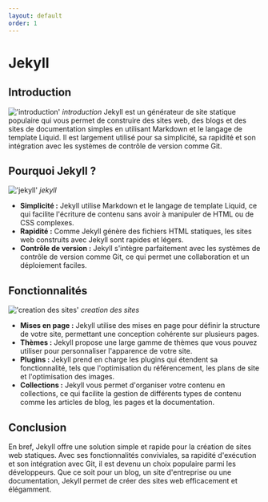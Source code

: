 ```yaml
---
layout: default
order: 1
---
```

# Jekyll

## Introduction

!['introduction'](./images/introduction.PNG)
*introduction*
Jekyll est un générateur de site statique populaire qui vous permet de construire des sites web, des blogs et des sites de documentation simples en utilisant Markdown et le langage de template Liquid. Il est largement utilisé pour sa simplicité, sa rapidité et son intégration avec les systèmes de contrôle de version comme Git.

## Pourquoi Jekyll ?

!['jekyll'](./images/jekyll.PNG)
*jekyll*

- **Simplicité :** Jekyll utilise Markdown et le langage de template Liquid, ce qui facilite l'écriture de contenu sans avoir à manipuler de HTML ou de CSS complexes.
- **Rapidité :** Comme Jekyll génère des fichiers HTML statiques, les sites web construits avec Jekyll sont rapides et légers.
- **Contrôle de version :** Jekyll s'intègre parfaitement avec les systèmes de contrôle de version comme Git, ce qui permet une collaboration et un déploiement faciles.

## Fonctionnalités

!['creation des sites'](./images/site.jpg)
*creation des sites*

- **Mises en page :** Jekyll utilise des mises en page pour définir la structure de votre site, permettant une conception cohérente sur plusieurs pages.
- **Thèmes :** Jekyll propose une large gamme de thèmes que vous pouvez utiliser pour personnaliser l'apparence de votre site.
- **Plugins :** Jekyll prend en charge les plugins qui étendent sa fonctionnalité, tels que l'optimisation du référencement, les plans de site et l'optimisation des images.
- **Collections :** Jekyll vous permet d'organiser votre contenu en collections, ce qui facilite la gestion de différents types de contenu comme les articles de blog, les pages et la documentation.

## Conclusion

En bref, Jekyll offre une solution simple et rapide pour la création de sites web statiques. Avec ses fonctionnalités conviviales, sa rapidité d'exécution et son intégration avec Git, il est devenu un choix populaire parmi les développeurs. Que ce soit pour un blog, un site d'entreprise ou une documentation, Jekyll permet de créer des sites web efficacement et élégamment.
